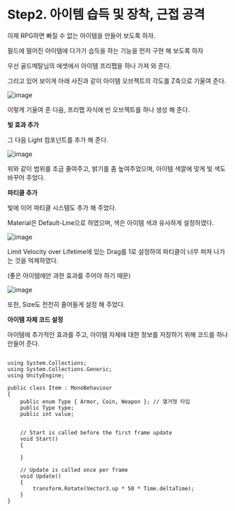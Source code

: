 # Step2. 아이템 습득 및 장착, 근접 공격

이제 RPG하면 빠질 수 없는 아이템을 만들어 보도록 하자.

필드에 떨어진 아이템에 다가가 습득을 하는 기능을 먼저 구현 해 보도록 하자

우선 골드메탈님의 에셋에서 아이템 프리팹을 하나 가져 와 준다.

그리고 있어 보이게 아래 사진과 같이 아이템 오브젝트의 각도를 Z축으로 기울여 준다.

![image](https://user-images.githubusercontent.com/66288087/191007657-551a3064-8544-41c4-8c70-39c475e2e124.png)

이렇게 기울여 준 다음, 프리팹 자식에 빈 오브젝트를 하나 생성 해 준다.

**빛 효과 추가**

그 다음 Light 컴포넌트를 추가 해 준다.

![image](https://user-images.githubusercontent.com/66288087/191007767-d9a4fc61-b5b8-416f-a53c-f6e3d9cece6f.png)

위와 같이 범위를 조금 줄여주고, 밝기를 좀 높여주었으며, 아이템 색깔에 맞게 빛 색도 바꾸어 주었다.

**파티클 추가**

빛에 이어 파티클 시스템도 추가 해 주었다.

Material은 Default-Line으로 하였으며, 색은 아이템 색과 유사하게 설정하였다.

![image](https://user-images.githubusercontent.com/66288087/191009600-3204ccb1-08bf-4b63-a6ea-bf73183ac3bb.png)

Limit Velocity over Lifetime에 있는 Drag를 1로 설정하여 파티클이 너무 퍼져 나가는 것을 억제하였다.

(좋은 아이템에만 과한 효과를 주어야 하기 때문)

![image](https://user-images.githubusercontent.com/66288087/191009640-85f2be7c-451d-4986-9d1a-280aebff91ea.png)

또한, Size도 천천히 줄어들게 설정 해 주었다.

**아이템 자체 코드 설정**

아이템에 추가적인 효과를 주고, 아이템 자체에 대한 정보를 저장하기 위해 코드를 하나 만들어 준다.

<pre>
<code>
using System.Collections;
using System.Collections.Generic;
using UnityEngine;

public class Item : MonoBehaviour
{
    public enum Type { Armor, Coin, Weapon }; // 열거형 타입
    public Type type;
    public int value;


    // Start is called before the first frame update
    void Start()
    {
        
    }

    // Update is called once per frame
    void Update()
    {
        transform.Rotate(Vector3.up * 50 * Time.deltaTime);
    }
}
</code>
</pre>







